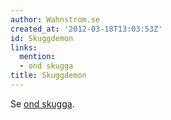 ```yaml
---
author: Wahnstrom.se
created_at: '2012-03-18T13:03:53Z'
id: Skuggdemon
links:
  mention:
  - ond skugga
title: Skuggdemon
---
```


Se [ond skugga].

  [ond skugga]: ond_skugga